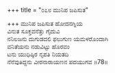 +++
title = "೦೭೮ ಮುನಿಪ ಜಪಿಸುತ"

+++
ಮುನಿಪ ಜಪಿಸುತ ಹೋದನಗ್ನಿಯ   
ವಿನುತ ಸೂಕ್ತವನೆತ್ತು ಗೈದುವಿ  
ನನಿಲಜನು ದುಗುಡದಲಿ ಫಲುಗುಣ ಯಮಳರೊಂದಾಗಿ  
ವನಿತೆಯನು ನಡುವಿಟ್ಟು ಹೊರವಂ  
ಟನು ಯುಧಿಷ್ಠಿರ ನೃಪತಿ ನಿಯತದಿ  
ನೆನೆವುತಿದ್ದನು ವೀರನಾರಾಯಣನ ಪದಯುಗವ    ॥78॥